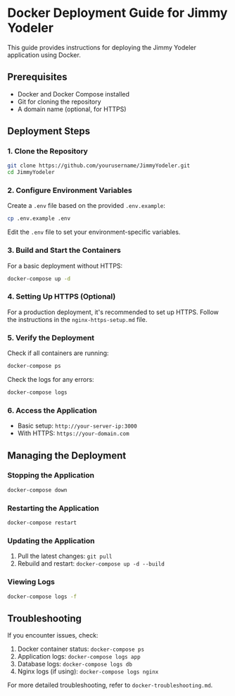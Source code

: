 # Docker Deployment Guide for Jimmy Yodeler

This guide provides instructions for deploying the Jimmy Yodeler application using Docker.

## Prerequisites

- Docker and Docker Compose installed
- Git for cloning the repository
- A domain name (optional, for HTTPS)

## Deployment Steps

### 1. Clone the Repository

```bash
git clone https://github.com/yourusername/JimmyYodeler.git
cd JimmyYodeler
```

### 2. Configure Environment Variables

Create a `.env` file based on the provided `.env.example`:

```bash
cp .env.example .env
```

Edit the `.env` file to set your environment-specific variables.

### 3. Build and Start the Containers

For a basic deployment without HTTPS:

```bash
docker-compose up -d
```

### 4. Setting Up HTTPS (Optional)

For a production deployment, it's recommended to set up HTTPS. Follow the instructions in the `nginx-https-setup.md` file.

### 5. Verify the Deployment

Check if all containers are running:

```bash
docker-compose ps
```

Check the logs for any errors:

```bash
docker-compose logs
```

### 6. Access the Application

- Basic setup: `http://your-server-ip:3000`
- With HTTPS: `https://your-domain.com`

## Managing the Deployment

### Stopping the Application

```bash
docker-compose down
```

### Restarting the Application

```bash
docker-compose restart
```

### Updating the Application

1. Pull the latest changes: `git pull`
2. Rebuild and restart: `docker-compose up -d --build`

### Viewing Logs

```bash
docker-compose logs -f
```

## Troubleshooting

If you encounter issues, check:

1. Docker container status: `docker-compose ps`
2. Application logs: `docker-compose logs app`
3. Database logs: `docker-compose logs db`
4. Nginx logs (if using): `docker-compose logs nginx`

For more detailed troubleshooting, refer to `docker-troubleshooting.md`.
